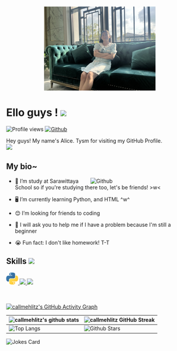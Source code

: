 <p align="center">
    <img width="300" src="https://github.com/callmehlitz/callmehlitz/blob/main/assets/myimg1.png?raw=true">
</p>

<h1> Ello guys ! <img src = "https://raw.githubusercontent.com/MartinHeinz/MartinHeinz/master/wave.gif" width = 30px> </h1>
<p align='center'>
</p>


![Profile views](https://visitor-badge.glitch.me/badge?page_id=callmehlitz.callmehlitz)
[![Github](https://img.shields.io/github/followers/callmehlitz?label=Follow&style=social)](https://github.com/callmehlitz)

<div size='20px'> Hey guys! My name's Alice. Tysm for visiting my GitHub Profile. 
</div>
    
<img src = "https://media.tenor.com/ShzdJcrguswAAAAC/burn-elmo.gif" width = 300px>

<h2> My bio~ </h2>

<img width="55%" align="right" alt="Github" src="https://www.giantbomb.com/a/uploads/scale_small/40/402214/3071607-ikoni.png" />

- 🏫 I’m study at Sarawittaya School so if you're studying there too, let's be friends! >w<
  
- 🖥️ I’m currently learning Python, and HTML ^w^
  
- 😊 I’m looking for friends to coding
  
- 💬 I will ask you to help me if I have a problem because I'm still a beginner
  
- 😭 Fun fact: I don't like homework! T-T

<h2> Skills <img src = "https://media2.giphy.com/media/QssGEmpkyEOhBCb7e1/giphy.gif?cid=ecf05e47a0n3gi1bfqntqmob8g9aid1oyj2wr3ds3mg700bl&rid=giphy.gif" width = 32px> </h2>
<a href= '' > <img width ='32px' src ='https://raw.githubusercontent.com/kang49/kang49/main/Python%20Icon.png'> </a>
<a href= '' > <img width ='32px' src ='https://cdn-icons-png.flaticon.com/512/732/732212.png'> </a>
<a href= '' > <img width ='32px' src='https://cdn-icons-png.flaticon.com/512/732/732190.png'> </a>
  
<br>
<br>
  <br>
  
[![callmehlitz's GitHub Activity Graph](https://activity-graph.herokuapp.com/graph?username=callmehlitz&theme=tokyonight)](https://git.io/praveenscience)

| ![callmehlitz's github stats](https://github-readme-stats.vercel.app/api?username=callmehlitz&show_icons=true&theme=tokyonight) | ![callmehlitz GitHub Streak](https://github-readme-streak-stats.herokuapp.com/?user=callmehlitz&theme=tokyonight) |
| --- | --- |
| ![Top Langs](https://github-readme-stats.vercel.app/api/top-langs/?username=callmehlitz&theme=tokyonight) | ![Github Stars](https://github-readme-stats.vercel.app/api?username=callmehlitz&show_icons=true&locale=en&count_private=true&hide_rank=true&custom_title=My%20GitHub%20Stats&disable_animations=true&theme=tokyonight) |

![Jokes Card](https://readme-jokes.vercel.app/api?theme=tokyonight)


<br>
